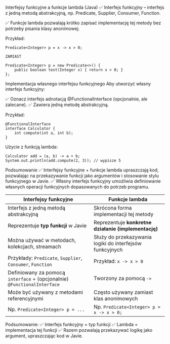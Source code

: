 Interfejsy funkcyjne a funkcje lambda (Java)
✅ Interfejs funkcyjny – interfejs z jedną metodą abstrakcyjną, np. Predicate, Supplier, Consumer, Function.

✅ Funkcje lambda pozwalają krótko zapisać implementację tej metody bez potrzeby pisania klasy anonimowej.

Przykład:
```
Predicate<Integer> p = x -> x > 0;

ZAMIAST

Predicate<Integer> p = new Predicate<>() {
    public boolean test(Integer x) { return x > 0; }
};
```

Implementacja własnego interfejsu funkcyjnego
Aby utworzyć własny interfejs funkcyjny:

✅ Oznacz interfejs adnotacją @FunctionalInterface (opcjonalnie, ale zalecane).
✅ Zawiera jedną metodę abstrakcyjną.

Przykład:

```
@FunctionalInterface
interface Calculator {
    int compute(int a, int b);
}
```
Użycie z funkcją lambda:
```
Calculator add = (a, b) -> a + b;
System.out.println(add.compute(2, 3)); // wypisze 5
```
Podsumowanie
✅ Interfejsy funkcyjne + funkcje lambda upraszczają kod, pozwalając na przekazywanie funkcji jako argumentów i stosowanie stylu funkcyjnego w Javie.
✅ Własny interfejs funkcyjny umożliwia definiowanie własnych operacji funkcyjnych dopasowanych do potrzeb programu.

| **Interfejsy funkcyjne**                                                 | **Funkcje lambda**                                       |
| ------------------------------------------------------------------------ | -------------------------------------------------------- |
| Interfejs z jedną metodą abstrakcyjną                                    | Skrócona forma implementacji tej metody                  |
| Reprezentuje **typ funkcji** w Javie                                     | Reprezentuje **konkretne działanie (implementację)**     |
| Można używać w metodach, kolekcjach, streamach                           | Służy do przekazywania logiki do interfejsów funkcyjnych |
| Przykłady: `Predicate`, `Supplier`, `Consumer`, `Function`               | Przykład: `x -> x > 0`                                   |
| Definiowany za pomocą `interface` + (opcjonalnie) `@FunctionalInterface` | Tworzony za pomocą `->`                                  |
| Może być używany z metodami referencyjnymi                               | Często używany zamiast klas anonimowych                  |
| Np. `Predicate<Integer> p = ...`                                         | Np. `Predicate<Integer> p = x -> x > 0;`                 |


Podsumowanie:
✅ Interfejs funkcyjny = typ funkcji
✅ Lambda = implementacja tej funkcji
✅ Razem pozwalają przekazywać logikę jako argument, upraszczając kod w Javie.
